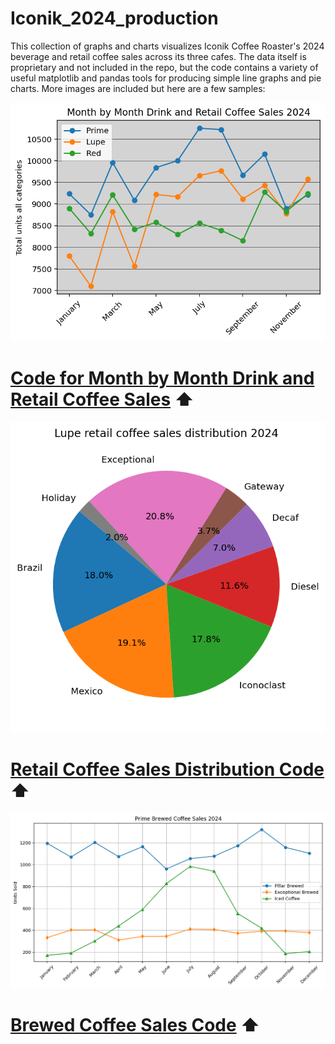 # Iconik_2024_production

This collection of graphs and charts visualizes Iconik Coffee Roaster's 2024 beverage and retail coffee sales across its three cafes. The data itself is proprietary and not included in the repo, but the code contains a variety of useful matplotlib and pandas tools for producing simple line graphs and pie charts. More images are included but here are a few samples:

![Alt text](cafe_totals.png)

# [Code for Month by Month Drink and Retail Coffee Sales](cafe_pars.py) ⬆️
![Alt text](lupe_retail_coffee_sales2024.png)

# [Retail Coffee Sales Distribution Code](retail_coffee_sales_distributions.py) ⬆️

![Alt text](prime_sales_brewedcoffee_2024.png)

# [Brewed Coffee Sales Code](cafe_totals.png) ⬆️

